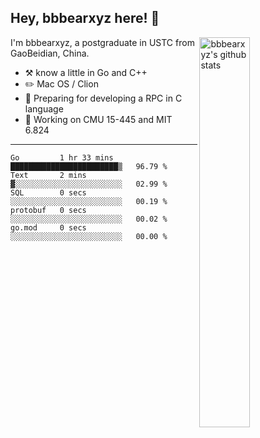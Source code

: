 ## Hey, bbbearxyz here! :wave:

<img align="right" alt="bbbearxyz's github stats" width="40%" src="https://github-readme-stats.vercel.app/api?username=bbbearxyz&show_icons=true">

I'm bbbearxyz, a postgraduate in USTC from GaoBeidian, China.

-   :hammer_and_pick:    know a little in Go and C++
-   :pencil2: Mac OS / Clion
-   :seedling: Preparing for developing a RPC in C language 
-   :thinking: Working on CMU 15-445 and MIT 6.824
---
<!--START_SECTION:waka-->

```text
Go         1 hr 33 mins    ████████████████████████▒   96.79 %
Text       2 mins          ▓░░░░░░░░░░░░░░░░░░░░░░░░   02.99 %
SQL        0 secs          ░░░░░░░░░░░░░░░░░░░░░░░░░   00.19 %
protobuf   0 secs          ░░░░░░░░░░░░░░░░░░░░░░░░░   00.02 %
go.mod     0 secs          ░░░░░░░░░░░░░░░░░░░░░░░░░   00.00 %
```

<!--END_SECTION:waka-->
